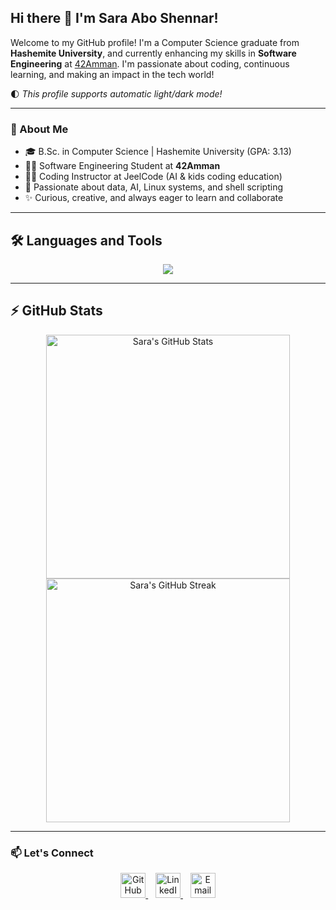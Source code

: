 ## Hi there 👋 I'm Sara Abo Shennar!

Welcome to my GitHub profile! I'm a Computer Science graduate from **Hashemite University**, and currently enhancing my skills in **Software Engineering** at [42Amman](https://42amman.jo). I'm passionate about coding, continuous learning, and making an impact in the tech world!

🌓 *This profile supports automatic light/dark mode!*

---

### 🌱 About Me

- 🎓 B.Sc. in Computer Science | Hashemite University (GPA: 3.13)
- 🧑‍💻 Software Engineering Student at **42Amman**
- 👩‍🏫 Coding Instructor at JeelCode (AI & kids coding education)
- 🤖 Passionate about data, AI, Linux systems, and shell scripting
- ✨ Curious, creative, and always eager to learn and collaborate

---

## 🛠️ Languages and Tools

<p align="center">
  <img src="https://skillicons.dev/icons?i=java,c,python,html,css,linux,bash,git,github,vscode,mysql" />
</p>

---

## ⚡️ GitHub Stats

<div align="center">
  <img width="390" src="https://github-readme-stats.vercel.app/api?username=sarahayman22&theme=radical&show_icons=true&count_private=true&locale=en" alt="Sara's GitHub Stats" />
  <img width="390" src="https://github-readme-streak-stats.herokuapp.com?user=sarahayman22&theme=radical&count_private=true&border_radius=10" alt="Sara's GitHub Streak" />
</div>

---

### 📫 Let's Connect

<p align="center">
  <a href="https://github.com/sarahayman22" target="_blank" rel="noopener noreferrer">
    <img src="https://skillicons.dev/icons?i=github" alt="GitHub" height="40" />
  </a>
  &nbsp;&nbsp;
  <a href="https://www.linkedin.com/in/sara-ayman2" target="_blank" rel="noopener noreferrer">
    <img src="https://skillicons.dev/icons?i=linkedin" alt="LinkedIn" height="40" />
  </a>
  &nbsp;&nbsp;
  <a href="mailto:saraaymanabushinnar@gmail.com" target="_blank" rel="noopener noreferrer">
    <img src="https://skillicons.dev/icons?i=gmail" alt="Email" height="40" />
  </a>
</p>
